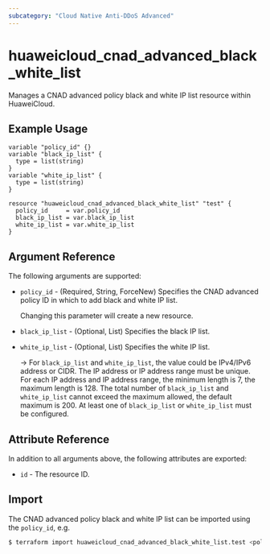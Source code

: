 ```yaml
---
subcategory: "Cloud Native Anti-DDoS Advanced"
---
```


# huaweicloud_cnad_advanced_black_white_list

Manages a CNAD advanced policy black and white IP list resource within HuaweiCloud.

## Example Usage

```hcl
variable "policy_id" {}
variable "black_ip_list" {
  type = list(string)
}
variable "white_ip_list" {
  type = list(string)
}

resource "huaweicloud_cnad_advanced_black_white_list" "test" {
  policy_id     = var.policy_id
  black_ip_list = var.black_ip_list
  white_ip_list = var.white_ip_list
}
```

## Argument Reference

The following arguments are supported:

* `policy_id` - (Required, String, ForceNew) Specifies the CNAD advanced policy ID in which to add black and white IP
  list.

  Changing this parameter will create a new resource.

* `black_ip_list` - (Optional, List) Specifies the black IP list.

* `white_ip_list` - (Optional, List) Specifies the white IP list.

  -> For `black_ip_list` and `white_ip_list`, the value could be IPv4/IPv6 address or CIDR.
  The IP address or IP address range must be unique. For each IP address and IP address range, the minimum length is 7,
  the maximum length is 128.
  The total number of `black_ip_list` and `white_ip_list` cannot exceed the maximum allowed, the default maximum is 200.
  At least one of `black_ip_list` or `white_ip_list` must be configured.

## Attribute Reference

In addition to all arguments above, the following attributes are exported:

* `id` - The resource ID.

## Import

The CNAD advanced policy black and white IP list can be imported using the `policy_id`, e.g.

```bash
$ terraform import huaweicloud_cnad_advanced_black_white_list.test <policy_id>
```
